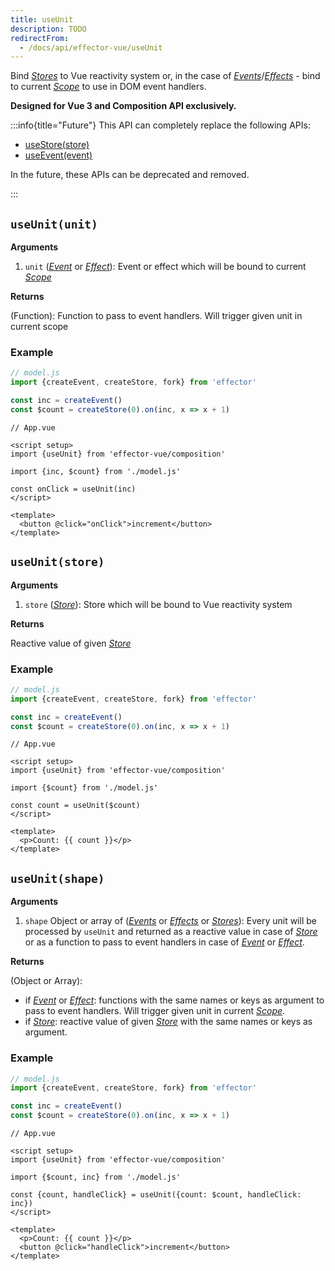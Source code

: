 ```yaml
---
title: useUnit
description: TODO
redirectFrom:
  - /docs/api/effector-vue/useUnit
---
```


Bind [_Stores_](../effector/Store) to Vue reactivity system or, in the case of [_Events_](../effector/Event)/[_Effects_](../effector/Effect) - bind to current [_Scope_](../effector/Scope) to use in DOM event handlers.

**Designed for Vue 3 and Composition API exclusively.**

:::info{title="Future"}
This API can completely replace the following APIs:

- [useStore(store)](./useStore)
- [useEvent(event)](./useEvent)

In the future, these APIs can be deprecated and removed.

:::

## `useUnit(unit)`

**Arguments**

1. `unit` ([_Event_](../effector/Event) or [_Effect_](../effector/Effect)): Event or effect which will be bound to current [_Scope_](../effector/Scope)

**Returns**

(Function): Function to pass to event handlers. Will trigger given unit in current scope

### Example

```js
// model.js
import {createEvent, createStore, fork} from 'effector'

const inc = createEvent()
const $count = createStore(0).on(inc, x => x + 1)
```

```vue
// App.vue

<script setup>
import {useUnit} from 'effector-vue/composition'

import {inc, $count} from './model.js'

const onClick = useUnit(inc)
</script>

<template>
  <button @click="onClick">increment</button>
</template>
```

## `useUnit(store)`

**Arguments**

1. `store` ([_Store_](../effector/Store)): Store which will be bound to Vue reactivity system

**Returns**

Reactive value of given [_Store_](../effector/Store)

### Example

```js
// model.js
import {createEvent, createStore, fork} from 'effector'

const inc = createEvent()
const $count = createStore(0).on(inc, x => x + 1)
```

```vue
// App.vue

<script setup>
import {useUnit} from 'effector-vue/composition'

import {$count} from './model.js'

const count = useUnit($count)
</script>

<template>
  <p>Count: {{ count }}</p>
</template>
```

## `useUnit(shape)`

**Arguments**

1. `shape` Object or array of ([_Events_](../effector/Event) or [_Effects_](../effector/Effect) or [_Stores_](../effector/Store)): Every unit will be processed by `useUnit` and returned as a reactive value in case of [_Store_](../effector/Store) or as a function to pass to event handlers in case of [_Event_](../effector/Event) or [_Effect_](../effector/Effect).

**Returns**

(Object or Array):

- if [_Event_](../effector/Event) or [_Effect_](../effector/Effect): functions with the same names or keys as argument to pass to event handlers. Will trigger given unit in current [_Scope_](../effector/Scope).
- if [_Store_](../effector/Store): reactive value of given [_Store_](../effector/Store) with the same names or keys as argument.

### Example

```js
// model.js
import {createEvent, createStore, fork} from 'effector'

const inc = createEvent()
const $count = createStore(0).on(inc, x => x + 1)
```

```vue
// App.vue

<script setup>
import {useUnit} from 'effector-vue/composition'

import {$count, inc} from './model.js'

const {count, handleClick} = useUnit({count: $count, handleClick: inc})
</script>

<template>
  <p>Count: {{ count }}</p>
  <button @click="handleClick">increment</button>
</template>
```
